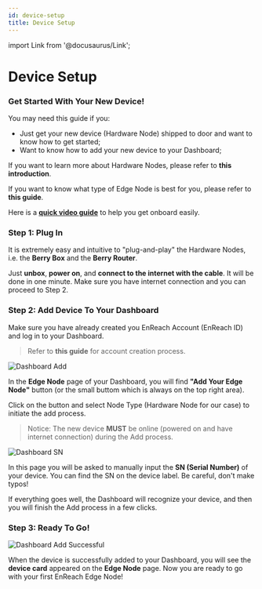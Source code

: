 ```yaml
---
id: device-setup
title: Device Setup
---
```

import Link from '@docusaurus/Link';

# Device Setup

### Get Started With Your New Device!

You may need this guide if you:

- Just get your new device (Hardware Node) shipped to door and want to know how to get started; 
- Want to know how to add your new device to your Dashboard;  

>
If you want to learn more about Hardware Nodes, please refer to <Link to="/edge-node/types">**this introduction**</Link>. 
>
If you want to know what type of Edge Node is best for you, please refer to  <Link to="/user-guides/run-node">**this guide**</Link>. 

Here is a [**quick video guide**](https://www.youtube.com/watch?v=YtjHVk2KA9w) to help you get onboard easily. 


### Step 1: Plug In

It is extremely easy and intuitive to "plug-and-play" the Hardware Nodes, i.e. the **Berry Box** and the **Berry Router**.  

Just **unbox**, **power on**, and **connect to the internet with the cable**. It will be done in one minute. Make sure you have internet connection and you can proceed to Step 2. 


### Step 2: Add Device To Your Dashboard

Make sure you have already created you EnReach Account (EnReach ID) and log in to your Dashboard. 

> Refer to <Link to="/user-guides/dashboard">**this guide**</Link> for account creation process. 

![Dashboard Add](/images/user-guides/dashboard_add.png)

In the **Edge Node** page of your Dashboard, you will find **"Add Your Edge Node"** button (or the small buttom which is always on the top right area). 

Click on the button and select Node Type (Hardware Node for our case) to initiate the add process. 

> Notice: The new device **MUST** be online (powered on and have internet connection) during the Add process. 

![Dashboard SN](/images/user-guides/dashboard_SN.png)

In this page you will be asked to manually input the **SN (Serial Number)** of your device. You can find the SN on the device label. Be careful, don't make typos!

If everything goes well, the Dashboard will recognize your device, and then you will finish the Add process in a few clicks. 


### Step 3: Ready To Go!

![Dashboard Add Successful](/images/user-guides/dashboard_add_successful.png)

When the device is successfully added to your Dashboard, you will see the **device card** appeared on the **Edge Node** page. Now you are ready to go with your first EnReach Edge Node!







